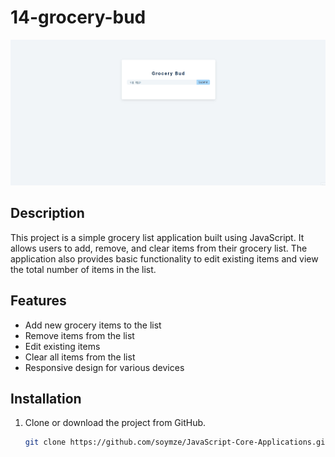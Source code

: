 # 14-grocery-bud
![grocery-bud](https://github.com/soymze/JavaScript-Core-Applications/blob/master/grocery.gif)
## Description
This project is a simple grocery list application built using JavaScript. It allows users to add, remove, and clear items from their grocery list. The application also provides basic functionality to edit existing items and view the total number of items in the list.

## Features
- Add new grocery items to the list
- Remove items from the list
- Edit existing items
- Clear all items from the list
- Responsive design for various devices

## Installation
1. Clone or download the project from GitHub.
   ```bash
   git clone https://github.com/soymze/JavaScript-Core-Applications.git
